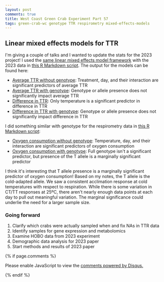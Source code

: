 ```yaml
---
layout: post
comments: true
title: West Coast Green Crab Experiment Part 57
tags: green-crab-wc genotype TTR respirometry mixed-effects-models
---
```


## Linear mixed effects models for TTR

I'm giving a couple of talks and I wanted to update the stats for the 2023 project! I used the [same linear mixed effects model framework](https://yaaminiv.github.io/Green-Crab-Experiment-2024-Part17/) with the 2023 data in [this R Markdown script](https://github.com/yaaminiv/wc-green-crab/blob/main/code/03-TTR-analysis.Rmd). The output for the models can be found here:

- [Average TTR without genotype](https://github.com/yaaminiv/wc-green-crab/blob/main/output/03-TTR-analysis/ttr-model-comparison-stat-output.csv): Treatment, day, and their interaction are significant predictors of average TTR
- [Average TTR with genotype](https://github.com/yaaminiv/wc-green-crab/blob/main/output/03-TTR-analysis/ttr-genotype-model-comparison-output.csv): Genotype or allele presence does not significantly impact average TTR
- [Difference in TTR](https://github.com/yaaminiv/wc-green-crab/blob/main/output/03-TTR-analysis/ttr-diff-base-comparison-stat-output.csv): Only temperature is a significant predictor in difference in TTR
- [Difference in TTR with genotype](https://github.com/yaaminiv/wc-green-crab/blob/main/output/03-TTR-analysis/ttr-diff-genotype-comparison-output.csv): Genotype or allele presence does not significantly impact difference in TTR

I did something similar with genotype for the respirometry data in [this R Markdown script](https://github.com/yaaminiv/wc-green-crab/blob/main/code/04-respirometry-analysis.Rmd):

- [Oxygen consumption without genotype](https://github.com/yaaminiv/wc-green-crab/blob/main/output/04-respirometry-analysis/respirometry-base-model-comparison-stat-output.csv): Temperature, day, and their interaction are significant predictors of oxygen consumption
- [Oxygen consumption with genotype](https://github.com/yaaminiv/wc-green-crab/blob/main/output/04-respirometry-analysis/respirometry-genotype-model-comparison-stat-output.csv): Full genotype isn't a significant predictor, but presence of the T allele is a marginally significant predictor

I think it's interesting that T allele presence is a marginally significant predictor of oxygen consumption! Based on my notes, the T allele is the cold-adapted allele. We saw a consistent acclimation response at cold temperatures with respect to respiration. While there is some variation in CT/TT responses at 25ºC, there aren't nearly enough data points at each day to pull out meaningful variation. The marginal significance could underlie the need for a larger sample size.

### Going forward

1. Clarify which crabs were actually sampled when and fix NAs in TTR data
5. Identify samples for gene expression and metabolomics
4. Examine HOBO data from 2023 experiment
5. Demographic data analysis for 2023 paper
6. Start methods and results of 2023 paper

{% if page.comments %}

<div id="disqus_thread"></div>
<script>

/**
*  RECOMMENDED CONFIGURATION VARIABLES: EDIT AND UNCOMMENT THE SECTION BELOW TO INSERT DYNAMIC VALUES FROM YOUR PLATFORM OR CMS.
*  LEARN WHY DEFINING THESE VARIABLES IS IMPORTANT: https://disqus.com/admin/universalcode/#configuration-variables*/
/*
var disqus_config = function () {
this.page.url = PAGE_URL;  // Replace PAGE_URL with your page's canonical URL variable
this.page.identifier = PAGE_IDENTIFIER; // Replace PAGE_IDENTIFIER with your page's unique identifier variable
};
*/
(function() { // DON'T EDIT BELOW THIS LINE
var d = document, s = d.createElement('script');
s.src = 'https://the-responsible-grad-student.disqus.com/embed.js';
s.setAttribute('data-timestamp', +new Date());
(d.head || d.body).appendChild(s);
})();
</script>
<noscript>Please enable JavaScript to view the <a href="https://disqus.com/?ref_noscript">comments powered by Disqus.</a></noscript>

{% endif %}

<script id="dsq-count-scr" src="//the-responsible-grad-student.disqus.com/count.js" async></script>
